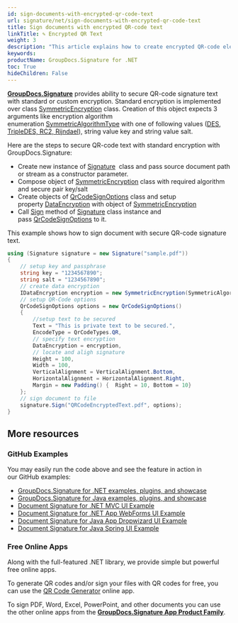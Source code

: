 ```yaml
---
id: sign-documents-with-encrypted-qr-code-text
url: signature/net/sign-documents-with-encrypted-qr-code-text
title: Sign documents with encrypted QR-code text
linkTitle: ✎ Encrypted QR Text
weight: 3
description: "This article explains how to create encrypted QR-code electronic signature with GroupDocs.Signature API"
keywords: 
productName: GroupDocs.Signature for .NET 
toc: True
hideChildren: False
---
```

[**GroupDocs.Signature**](https://products.groupdocs.com/signature/net) provides ability to secure QR-code signature text with standard or custom encryption. Standard encryption is implemented over class [SymmetricEncryption](https://reference.groupdocs.com/signature/net/groupdocs.signature.domain.extensions/symmetricencryption) class. Creation of this object expects 3 arguments like encryption algorithm enumeration [SymmetricAlgorithmType](https://reference.groupdocs.com/signature/net/groupdocs.signature.domain.extensions/symmetricalgorithmtype) with one of following values ([DES, TripleDES, RC2, Rijndael](https://reference.groupdocs.com/signature/net/groupdocs.signature.domain.extensions/symmetricalgorithmtype)), string value key and string value salt.

Here are the steps to secure QR-code text with standard encryption with GroupDocs.Signature:

* Create new instance of [Signature](https://reference.groupdocs.com/signature/net/groupdocs.signature/signature)  class and pass source document path or stream as a constructor parameter.
* Compose object of [SymmetricEncryption](https://reference.groupdocs.com/signature/net/groupdocs.signature.domain.extensions/symmetricencryption) class with required algorithm and secure pair key/salt
* Create objects of [QrCodeSignOptions](https://reference.groupdocs.com/signature/net/groupdocs.signature.options/qrcodesignoptions) class and setup property [DataEncryption](https://reference.groupdocs.com/signature/net/groupdocs.signature.options/qrcodesignoptions/dataencryption) with object of [SymmetricEncryption](https://reference.groupdocs.com/signature/net/groupdocs.signature.domain.extensions/symmetricencryption)
* Call [Sign](https://reference.groupdocs.com/signature/net/groupdocs.signature/signature/sign/) method of [Signature](https://reference.groupdocs.com/signature/net/groupdocs.signature/signature) class instance and pass [QrCodeSignOptions](https://reference.groupdocs.com/signature/net/groupdocs.signature.options/qrcodesignoptions) to it.

This example shows how to sign document with secure QR-code signature text.

```csharp
using (Signature signature = new Signature("sample.pdf"))
{
    // setup key and passphrase
    string key = "1234567890";
    string salt = "1234567890";
    // create data encryption
    IDataEncryption encryption = new SymmetricEncryption(SymmetricAlgorithmType.Rijndael, key, salt);
    // setup QR-Code options
    QrCodeSignOptions options = new QrCodeSignOptions()
    {
        //setup text to be secured
        Text = "This is private text to be secured.",
        EncodeType = QrCodeTypes.QR,
        // specify text encryption
        DataEncryption = encryption,
        // locate and aligh signature
        Height = 100,
        Width = 100,
        VerticalAlignment = VerticalAlignment.Bottom,
        HorizontalAlignment = HorizontalAlignment.Right,
        Margin = new Padding() {  Right = 10, Bottom = 10}
    };
    // sign document to file
    signature.Sign("QRCodeEncryptedText.pdf", options);
}
```

## More resources

### GitHub Examples

You may easily run the code above and see the feature in action in our GitHub examples:

* [GroupDocs.Signature for .NET examples, plugins, and showcase](https://github.com/groupdocs-signature/GroupDocs.Signature-for-.NET)
* [GroupDocs.Signature for Java examples, plugins, and showcase](https://github.com/groupdocs-signature/GroupDocs.Signature-for-Java)
* [Document Signature for .NET MVC UI Example](https://github.com/groupdocs-signature/GroupDocs.Signature-for-.NET-MVC)
* [Document Signature for .NET App WebForms UI Example](https://github.com/groupdocs-signature/GroupDocs.Signature-for-.NET-WebForms)
* [Document Signature for Java App Dropwizard UI Example](https://github.com/groupdocs-signature/GroupDocs.Signature-for-Java-Dropwizard)
* [Document Signature for Java Spring UI Example](https://github.com/groupdocs-signature/GroupDocs.Signature-for-Java-Spring)

### Free Online Apps

Along with the full-featured .NET library, we provide simple but powerful free online apps.

To generate QR codes and/or sign your files with QR codes for free, you can use the [QR Code Generator](https://products.groupdocs.app/signature/generate/qrcode) online app.

To sign PDF, Word, Excel, PowerPoint, and other documents you can use the other online apps from the **[GroupDocs.Signature App Product Family](https://products.groupdocs.app/signature/family)**.